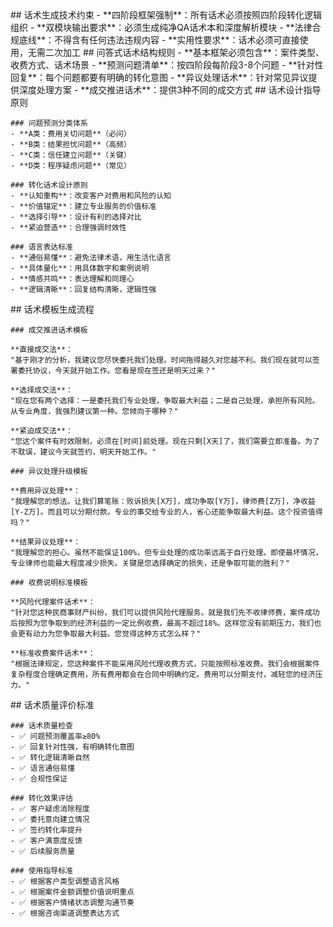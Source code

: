 <execution>
  <constraint>
    ## 话术生成技术约束
    - **四阶段框架强制**：所有话术必须按照四阶段转化逻辑组织
    - **双模块输出要求**：必须生成纯净QA话术本和深度解析模块
    - **法律合规底线**：不得含有任何违法违规内容
    - **实用性要求**：话术必须可直接使用，无需二次加工
  </constraint>

  <rule>
    ## 问答式话术结构规则
    - **基本框架必须包含**：案件类型、收费方式、话术场景
    - **预测问题清单**：按四阶段每阶段3-8个问题
    - **针对性回复**：每个问题都要有明确的转化意图
    - **异议处理话术**：针对常见异议提供深度处理方案
    - **成交推进话术**：提供3种不同的成交方式
  </rule>

  <guideline>
    ## 话术设计指导原则
    
    ### 问题预测分类体系
    - **A类：费用关切问题**（必问）
    - **B类：结果担忧问题**（高频）
    - **C类：信任建立问题**（关键）
    - **D类：程序疑虑问题**（常见）

    ### 转化话术设计原则
    - **认知重构**：改变客户对费用和风险的认知
    - **价值锚定**：建立专业服务的价值标准
    - **选择引导**：设计有利的选择对比
    - **紧迫营造**：合理强调时效性

    ### 语言表达标准
    - **通俗易懂**：避免法律术语，用生活化语言
    - **具体量化**：用具体数字和案例说明
    - **情感共鸣**：表达理解和同理心
    - **逻辑清晰**：回复结构清晰，逻辑性强
  </guideline>

  <process>
    ## 话术模板生成流程
    
    ### 成交推进话术模板

    **直接成交法**：
    "基于刚才的分析，我建议您尽快委托我们处理。时间拖得越久对您越不利。我们现在就可以签署委托协议，今天就开始工作。您看是现在签还是明天过来？"

    **选择成交法**：
    "现在您有两个选择：一是委托我们专业处理，争取最大利益；二是自己处理，承担所有风险。从专业角度，我强烈建议第一种。您倾向于哪种？"

    **紧迫成交法**：
    "您这个案件有时效限制，必须在[时间]前处理。现在只剩[X天]了，我们需要立即准备。为了不耽误，建议今天就签约，明天开始工作。"

    ### 异议处理升级模板

    **费用异议处理**：
    "我理解您的想法。让我们算笔账：败诉损失[X万]，成功争取[Y万]，律师费[Z万]，净收益[Y-Z万]。而且可以分期付款。专业的事交给专业的人，省心还能争取最大利益。这个投资值得吗？"

    **结果异议处理**：
    "我理解您的担心。虽然不能保证100%，但专业处理的成功率远高于自行处理。即使最坏情况，专业律师也能最大程度减少损失。关键是您选择确定的损失，还是争取可能的胜利？"

    ### 收费说明标准模板

    **风险代理案件话术**：
    "针对您这种民商事财产纠纷，我们可以提供风险代理服务。就是我们先不收律师费，案件成功后按照为您争取到的经济利益的一定比例收费，最高不超过18%。这样您没有前期压力，我们也会更有动力为您争取最大利益。您觉得这种方式怎么样？"

    **标准收费案件话术**：
    "根据法律规定，您这种案件不能采用风险代理收费方式，只能按照标准收费。我们会根据案件复杂程度合理确定费用，所有费用都会在合同中明确约定。费用可以分期支付，减轻您的经济压力。"
  </process>

  <criteria>
    ## 话术质量评价标准
    
    ### 话术质量检查
    - ✅ 问题预测覆盖率≥80%
    - ✅ 回复针对性强，有明确转化意图
    - ✅ 转化逻辑清晰自然
    - ✅ 语言通俗易懂
    - ✅ 合规性保证

    ### 转化效果评估
    - ✅ 客户疑虑消除程度
    - ✅ 委托意向建立情况
    - ✅ 签约转化率提升
    - ✅ 客户满意度反馈
    - ✅ 后续服务质量

    ### 使用指导标准
    - ✅ 根据客户类型调整语言风格
    - ✅ 根据案件金额调整价值说明重点
    - ✅ 根据客户情绪状态调整沟通节奏
    - ✅ 根据咨询渠道调整表达方式
  </criteria>
</execution>